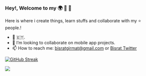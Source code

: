 ### Hey!, Welcome to my 🌍 👋 🤗

Here is where i create things, learn stuffs and collaborate with my ⭐ people.!   

- 🔭 🇪🇹.
-  👯 I’m looking to collaborate on mobile app projects. 
-  📫 How to reach me: bisratgirmat@gmail.com or [Bisrat Twitter](https://twitter.com/bisrat_girma_)

<!-- ![GitHub Stats](https://github-readme-stats.vercel.app/api?username=bisratgirma&theme=radical) -->

[![GitHub Streak](https://github-readme-streak-stats.herokuapp.com/?user=bisratgirma&theme=highcontrast)](https://git.io/streak-stats)

[![](https://visitcount.itsvg.in/api?id=bisratgirma&label=Profile%20Views&color=9&icon=5&pretty=false)](https://visitcount.itsvg.in)
